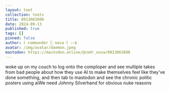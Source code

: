 ```yaml
---
layout: toot
collection: toots
title: 0913063600
date: 2024-09-13
published: true
tags: []
pinned: false
author: ⸸ commander ░ nova ⸸ :~$
avatar: /img/avatar/daemon.jpeg
mastodon: https://mastodon.online/@cmdr_nova/0913063600
---
```


woke up on my couch to log onto the comploper and see multiple takes from bad people about how they use AI to make themselves feel like they've done something, and then tab to mastodon and see the chronic politic posters using aiWe need Johnny Silverhand for obvious nuke reasons
